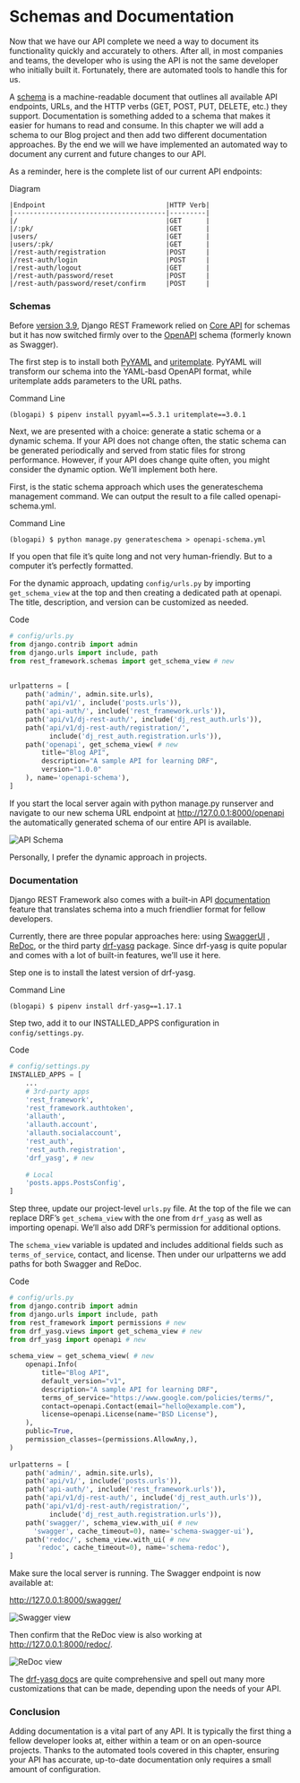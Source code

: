 <div dir="ltr">
  
# Schemas and Documentation
  

Now that we have our API complete we need a way to document its functionality quickly and
accurately to others. After all, in most companies and teams, the developer who is using the API
is not the same developer who initially built it. Fortunately, there are automated tools to handle
this for us.
  
A [schema](https://www.django-rest-framework.org/api-guide/schemas/#schema) 
is a machine-readable document that outlines all available API endpoints, URLs, and
the HTTP verbs (GET, POST, PUT, DELETE, etc.) they support. Documentation is something added
to a schema that makes it easier for humans to read and consume. In this chapter we will add a
schema to our Blog project and then add two different documentation approaches. By the end
we will we have implemented an automated way to document any current and future changes
to our API.
  
  
  
As a reminder, here is the complete list of our current API endpoints:

<div dir="ltr">
  
Diagram
```code
|Endpoint                              |HTTP Verb|
|--------------------------------------|---------|
|/                                     |GET      |
|/:pk/                                 |GET      |
|users/                                |GET      |
|users/:pk/                            |GET      |
|/rest-auth/registration               |POST     |
|/rest-auth/login                      |POST     |
|/rest-auth/logout                     |GET      |
|/rest-auth/password/reset             |POST     |
|/rest-auth/password/reset/confirm     |POST     |
```
  
</div>
  
  
### Schemas
  
  
Before [version 3.9](https://www.django-rest-framework.org/community/3.9-announcement/), 
Django REST Framework relied on [Core API](http://www.coreapi.org/) for schemas but it has now
switched firmly over to the [OpenAPI](https://www.openapis.org/) schema (formerly known as Swagger).
  
The first step is to install both [PyYAML](https://pyyaml.org/) and [uritemplate](https://github.com/python-hyper/uritemplate). PyYAML will transform our schema
into the YAML-basd OpenAPI format, while uritemplate adds parameters to the URL paths.
  
  
<div dir="ltr">
  
Command Line
```shell
(blogapi) $ pipenv install pyyaml==5.3.1 uritemplate==3.0.1
```
  
</div>
  
  
Next, we are presented with a choice: generate a static schema or a dynamic schema. If your API
does not change often, the static schema can be generated periodically and served from static
files for strong performance. However, if your API does change quite often, you might consider
the dynamic option. We’ll implement both here.
  
First, is the static schema approach which uses the generateschema management command. We
can output the result to a file called openapi-schema.yml.
  
  
<div dir="ltr">
  
Command Line
```shell
(blogapi) $ python manage.py generateschema > openapi-schema.yml
```
  
</div>
  
  
If you open that file it’s quite long and not very human-friendly. But to a computer it’s perfectly
formatted.
  
For the dynamic approach, updating `config/urls.py` by importing `get_schema_view` at the top
and then creating a dedicated path at openapi. The title, description, and version can be
customized as needed.
  
  
<div dir="ltr">
  
Code
```python
# config/urls.py
from django.contrib import admin
from django.urls import include, path
from rest_framework.schemas import get_schema_view # new
  
  
urlpatterns = [
    path('admin/', admin.site.urls),
    path('api/v1/', include('posts.urls')),
    path('api-auth/', include('rest_framework.urls')),
    path('api/v1/dj-rest-auth/', include('dj_rest_auth.urls')),
    path('api/v1/dj-rest-auth/registration/',
          include('dj_rest_auth.registration.urls')),
    path('openapi', get_schema_view( # new
        title="Blog API",
        description="A sample API for learning DRF",
        version="1.0.0"
    ), name='openapi-schema'),
]

```
  
</div>
  
  
If you start the local server again with python manage.py runserver and navigate to our new
schema URL endpoint at http://127.0.0.1:8000/openapi the automatically generated schema
of our entire API is available.
  
  
![API Schema](images/1.jpg)
  
Personally, I prefer the dynamic approach in projects.
  
  
### Documentation  
  
  
Django REST Framework also comes with a built-in API [documentation](https://www.django-rest-framework.org/topics/documenting-your-api/) 
feature that translates
schema into a much friendlier format for fellow developers.
  

Currently, there are three popular approaches here: using [SwaggerUI](https://swagger.io/tools/swagger-ui/) , [ReDoc](https://github.com/Rebilly/ReDoc), 
or the third party [drf-yasg](https://drf-yasg.readthedocs.io/en/stable/) package. Since drf-yasg is quite popular and comes with a lot of built-in
features, we’ll use it here.
  
  
Step one is to install the latest version of drf-yasg.
  
  
<div dir="ltr">
  
Command Line
```shell
(blogapi) $ pipenv install drf-yasg==1.17.1
```
  
</div>
  
  
Step two, add it to our INSTALLED_APPS configuration in `config/settings.py`. 
  
  
<div dir="ltr">
  
Code
```python
# config/settings.py
INSTALLED_APPS = [
    ...
    # 3rd-party apps
    'rest_framework',
    'rest_framework.authtoken',
    'allauth',
    'allauth.account',
    'allauth.socialaccount',
    'rest_auth',
    'rest_auth.registration',
    'drf_yasg', # new
  
    # Local
    'posts.apps.PostsConfig',
]
```
  
</div>
  
  
Step three, update our project-level `urls.py` file. At the top of the file we can replace DRF’s
`get_schema_view` with the one from `drf_yasg` as well as importing openapi. We’ll also add DRF’s
permission for additional options.
  
The `schema_view` variable is updated and includes additional fields such as `terms_of_service`,
contact, and license. Then under our urlpatterns we add paths for both Swagger and ReDoc.
  
  
<div dir="ltr">
  
Code
```python
# config/urls.py
from django.contrib import admin
from django.urls import include, path
from rest_framework import permissions # new
from drf_yasg.views import get_schema_view # new
from drf_yasg import openapi # new
  
schema_view = get_schema_view( # new
    openapi.Info(
        title="Blog API",
        default_version="v1",
        description="A sample API for learning DRF",
        terms_of_service="https://www.google.com/policies/terms/",
        contact=openapi.Contact(email="hello@example.com"),
        license=openapi.License(name="BSD License"),
    ),
    public=True,
    permission_classes=(permissions.AllowAny,),
)
  
urlpatterns = [
    path('admin/', admin.site.urls),
    path('api/v1/', include('posts.urls')),
    path('api-auth/', include('rest_framework.urls')),
    path('api/v1/dj-rest-auth/', include('dj_rest_auth.urls')),
    path('api/v1/dj-rest-auth/registration/',
          include('dj_rest_auth.registration.urls')),
    path('swagger/', schema_view.with_ui( # new
      'swagger', cache_timeout=0), name='schema-swagger-ui'),
    path('redoc/', schema_view.with_ui( # new
       'redoc', cache_timeout=0), name='schema-redoc'),
]
```
  
</div>
  
  
Make sure the local server is running. The Swagger endpoint is now available at:
  
http://127.0.0.1:8000/swagger/
  
![Swagger view](images/2.jpg)
  
  
Then confirm that the ReDoc view is also working at http://127.0.0.1:8000/redoc/.
  
  
![ReDoc view](images/3.jpg)
  
  
The [drf-yasg docs](https://drf-yasg.readthedocs.io/en/stable/readme.html) are quite comprehensive and spell out many more customizations that can
be made, depending upon the needs of your API.
  
  
  
### Conclusion
  
  
Adding documentation is a vital part of any API. It is typically the first thing a fellow developer
looks at, either within a team or on an open-source projects. Thanks to the automated tools
covered in this chapter, ensuring your API has accurate, up-to-date documentation only requires
a small amount of configuration.
  
  
  
  
  
  
</div>
